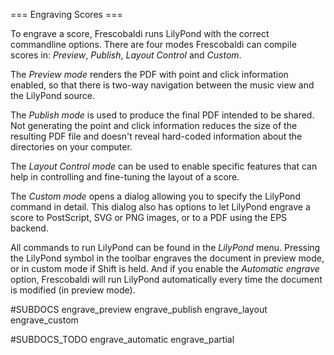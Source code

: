 === Engraving Scores ===

To engrave a score, Frescobaldi runs LilyPond with the correct commandline
options. There are four modes Frescobaldi can compile scores in:
*Preview*, *Publish*, *Layout Control* and *Custom*.

The *Preview mode* renders the PDF with point and click information enabled, so
that there is two-way navigation between the music view and the LilyPond source.

The *Publish mode* is used to produce the final PDF intended to be shared.
Not generating the point and click information reduces the size of the resulting PDF file
and doesn't reveal hard-coded information about the directories on your computer.

The *Layout Control mode* can be used to enable specific features that can help
in controlling and fine-tuning the layout of a score.

The *Custom mode* opens a dialog allowing you to specify the LilyPond command
in detail. This dialog also has options to let LilyPond engrave a score to
PostScript, SVG or PNG images, or to a PDF using the EPS backend.

All commands to run LilyPond can be found in the *LilyPond* menu. 
Pressing the LilyPond symbol in the toolbar engraves the document
in preview mode, or in custom mode if Shift is held. And if you enable the *Automatic engrave* option, 
Frescobaldi will run LilyPond automatically every time the document is modified (in preview mode).

#SUBDOCS
engrave_preview
engrave_publish
engrave_layout
engrave_custom

#SUBDOCS_TODO
engrave_automatic
engrave_partial

